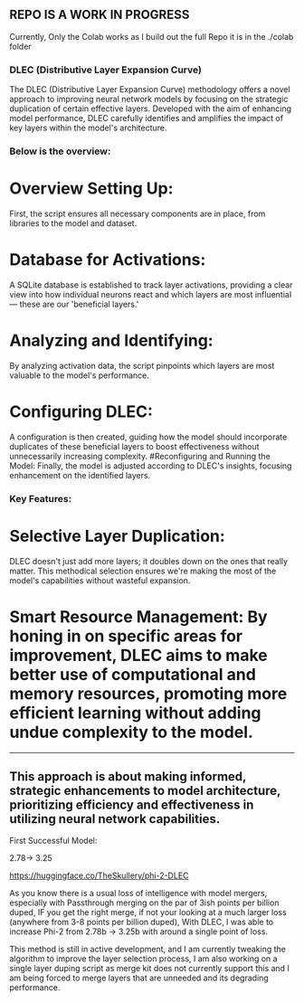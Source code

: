 ## REPO IS A WORK IN PROGRESS

Currently, Only the Colab works as I build out the full Repo it is in the ./colab folder

### DLEC (Distributive Layer Expansion Curve)

The DLEC (Distributive Layer Expansion Curve) methodology offers a novel approach to improving neural network models by focusing on the strategic duplication of certain effective layers. Developed with the aim of enhancing model performance, DLEC carefully identifies and amplifies the impact of key layers within the model's architecture.

### Below is the overview:
# Overview Setting Up: 
First, the script ensures all necessary components are in place, from libraries to the model and dataset.
# Database for Activations: 
A SQLite database is established to track layer activations, providing a clear view into how individual neurons react and which layers are most influential — these are our 'beneficial layers.'
# Analyzing and Identifying: 
By analyzing activation data, the script pinpoints which layers are most valuable to the model's performance.
# Configuring DLEC: 
A configuration is then created, guiding how the model should incorporate duplicates of these beneficial layers to boost effectiveness without unnecessarily increasing complexity.
#Reconfiguring and Running the Model: 
Finally, the model is adjusted according to DLEC's insights, focusing enhancement on the identified layers.

### Key Features: 
# Selective Layer Duplication: 
DLEC doesn't just add more layers; it doubles down on the ones that really matter. This methodical selection ensures we're making the most of the model's capabilities without wasteful expansion.
# Smart Resource Management: By honing in on specific areas for improvement, DLEC aims to make better use of computational and memory resources, promoting more efficient learning without adding undue complexity to the model.

---
This approach is about making informed, strategic enhancements to model architecture, prioritizing efficiency and effectiveness in utilizing neural network capabilities.
---

First Successful Model:

2.78-> 3.25

https://huggingface.co/TheSkullery/phi-2-DLEC

As you know there is a usual loss of intelligence with model mergers, especially with Passthrough merging on the par of 3ish points per billion duped, IF you get the right merge, if not your looking at a much larger loss (anywhere from 3-8 points per billion duped), With DLEC, I was able to increase Phi-2 from 2.78b -> 3.25b with around a single point of loss.

This method is still in active development, and I am currently tweaking the algorithm to improve the layer selection process, I am also working on a single layer duping script as merge kit does not currently support this and I am being forced to merge layers that are unneeded and its degrading performance.
